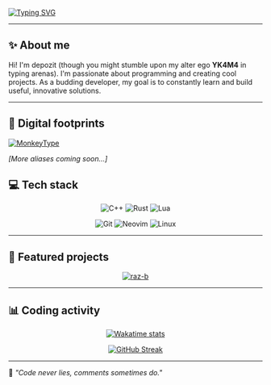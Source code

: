 [![Typing SVG](https://readme-typing-svg.herokuapp.com?font=Roboto+Slab&weight=500&size=35&pause=1000&color=5A30FFBB&center=true&random=false&width=1000&height=70&lines=Hi%2C+I'm+depozit)](https://git.io/typing-svg)

---

## ✨ About me

Hi! I'm depozit (though you might stumble upon my alter ego **YK4M4** in typing arenas). 
I'm passionate about programming and creating cool projects. As a budding developer, 
my goal is to constantly learn and build useful, innovative solutions.

---

## 🔗 Digital footprints
[![MonkeyType](https://img.shields.io/badge/YK4M4@MonkeyType-000000?style=for-the-badge&logo=keyboard&logoColor=white)](https://monkeytype.com/profile/YK4M4)

*[More aliases coming soon...]* 

## 💻 Tech stack
<div align="center">
  
![C++](https://img.shields.io/badge/c++-%2300599C.svg?style=for-the-badge&logo=c%2B%2B&logoColor=white)
![Rust](https://img.shields.io/badge/rust-%23000000.svg?style=for-the-badge&logo=rust&logoColor=white)
![Lua](https://img.shields.io/badge/lua-%232C2D72.svg?style=for-the-badge&logo=lua&logoColor=white)
  
![Git](https://img.shields.io/badge/git-%23F05033.svg?style=for-the-badge&logo=git&logoColor=white)
![Neovim](https://img.shields.io/badge/Neovim-%2357A143.svg?style=for-the-badge&logo=neovim&logoColor=white)
![Linux](https://img.shields.io/badge/Pop!_OS-48B9C7?style=for-the-badge&logo=Pop!_OS&logoColor=white)
</div>

---

## 🌟 Featured projects

<div align="center" style="display: flex; flex-wrap: wrap; justify-content: center; align-items: flex-start; gap: 20px;">

  
  <a href="https://github.com/depozitS/raz-b">
    <img src="https://github-readme-stats.vercel.app/api/pin/?username=depozitS&repo=raz-b&theme=tokyonight&show_owner=true" alt="raz-b">
  </a>
</div>

---

## 📊 Coding activity

<div align="center">

[![Wakatime stats](https://github-readme-stats.vercel.app/api/wakatime?username=Depozit&layout=compact&theme=tokyonight)](https://wakatime.com/@Depozit)

[![GitHub Streak](https://streak-stats.demolab.com?user=depozitS&theme=tokyonight&date_format=j%20M%5B%20Y%5D&mode=weekly)](https://git.io/streak-stats)

</div>

---

🔐 *"Code never lies, comments sometimes do."*
